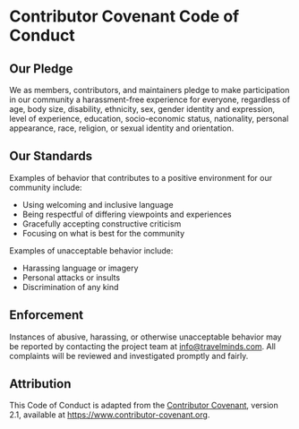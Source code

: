 # Contributor Covenant Code of Conduct

## Our Pledge
We as members, contributors, and maintainers pledge to make participation in our community a harassment-free experience for everyone, regardless of age, body size, disability, ethnicity, sex, gender identity and expression, level of experience, education, socio-economic status, nationality, personal appearance, race, religion, or sexual identity and orientation.

## Our Standards
Examples of behavior that contributes to a positive environment for our community include:
- Using welcoming and inclusive language
- Being respectful of differing viewpoints and experiences
- Gracefully accepting constructive criticism
- Focusing on what is best for the community

Examples of unacceptable behavior include:
- Harassing language or imagery
- Personal attacks or insults
- Discrimination of any kind

## Enforcement
Instances of abusive, harassing, or otherwise unacceptable behavior may be reported by contacting the project team at <info@travelminds.com>. All complaints will be reviewed and investigated promptly and fairly.

## Attribution
This Code of Conduct is adapted from the [Contributor Covenant](https://www.contributor-covenant.org/version/2/1/code_of_conduct/), version 2.1, available at https://www.contributor-covenant.org.
